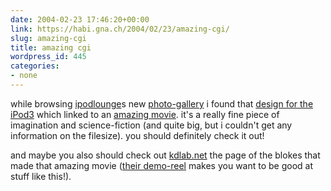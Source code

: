```yaml
---
date: 2004-02-23 17:46:20+00:00
link: https://habi.gna.ch/2004/02/23/amazing-cgi/
slug: amazing-cgi
title: amazing cgi
wordpress_id: 445
categories:
- none
---
```


while browsing [ipodlounge](http://gallery.ipodlounge.com/ipod/displayimage.php?album=4&pos=0)s new [photo-gallery](http://gallery.ipodlounge.com/) i found that [design for the iPod3](http://gallery.ipodlounge.com/ipod/displayimage.php?album=4&pos=0) which linked to an [amazing movie](http://66.216.122.95/_content/_reel/_movies/ispec.htm). it's a really fine piece of imagination and science-fiction (and quite big, but i couldn't get any information on the filesize).
you should definitely check it out!

and maybe you also should check out [kdlab.net](http://www.kdlab.net/) the page of the blokes that made that amazing movie ([their demo-reel](http://66.216.122.95/_content/_reel/_movies/large.htm) makes you want to be good at stuff like this!).
